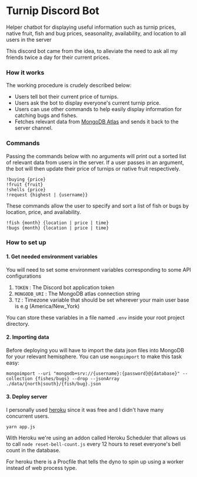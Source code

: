 # Turnip Discord Bot
Helper chatbot for displaying useful information such as turnip prices, native fruit, fish and bug prices, seasonality, availability, and location to all users in the server

This discord bot came from the idea, to alleviate the need to ask all my friends twice a day for their current prices.

### How it works
The working procedure is crudely described below:
- Users tell bot their current price of turnips.
- Users ask the bot to display everyone's current turnip price.
- Users can use other commands to help easily display information for catching bugs and fishes.
- Fetches relevant data from [MongoDB Atlas](https://www.mongodb.com/cloud/atlas) and sends it back to the server channel.

### Commands
Passing the commands below with no arguments will print out a sorted list of relevant data from users in the server. If a user passes in an argument, the bot will then update their price of turnips or native fruit respectively.
```
!buying {price}
!fruit {fruit}
!shells {price}
!request {highest | {username}}
```
These commands allow the user to specify and sort a list of fish or bugs by location, price, and availability.
```
!fish {month} {location | price | time}
!bugs {month} {location | price | time}
```

### How to set up
#### 1. Get needed environment variables
You will need to set some environment variables corresponding to some API configurations
1. `TOKEN` : The Discord bot application token
2. `MONGODB_URI` : The MongoDB atlas connection string
3. `TZ` : Timezone variable that should be set wherever your main user base is e.g (America/New_York)

You can store these variables in a file named ```.env``` inside your root project directory.

#### 2. Importing data
Before deploying you will have to import the data json files into MongoDB for your relevant hemisphere.
You can use ```mongoimport``` to make this task easy:
```
mongoimport --uri "mongodb+srv://{username}:{password}@{database}" --collection {fishes/bugs} --drop --jsonArray ./data/{north|south}/{fish/bug}.json
```

#### 3. Deploy server
I personally used [heroku](https://heroku.com/) since it was free and I didn't have many concurrent users.

```
yarn app.js
```

With Heroku we're using an addon called Heroku Scheduler that allows us to call ```node reset-bell-count.js``` every 12 hours to reset everyone's bell count in the database.

For heroku there is a Procfile that tells the dyno to spin up using a worker instead of web process type.
